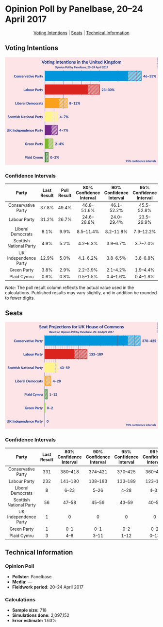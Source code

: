 # Opinion Poll by Panelbase, 20–24 April 2017

<p align="center"><a href="#voting-intentions">Voting Intentions</a> | <a href="#seats">Seats</a> | <a href="#technical-information">Technical Information</a></p>

## Voting Intentions

![Graph with voting intentions not yet produced](2017-04-24-Panelbase.png "Voting Intentions")

### Confidence Intervals

| Party | Last Result | Poll Result | 80% Confidence Interval | 90% Confidence Interval | 95% Confidence Interval | 99% Confidence Interval |
|:-----:|:-----------:|:-----------:|:-----------------------:|:-----------------------:|:-----------------------:|:-----------------------:|
| Conservative Party | 37.8% | 49.4% | 46.8–51.6% |46.1–52.2% |45.5–52.8% |44.4–54.0% |
| Labour Party | 31.2% | 26.7% | 24.6–28.8% |24.0–29.4% |23.5–29.9% |22.5–31.0% |
| Liberal Democrats | 8.1% | 9.9% | 8.5–11.4% |8.2–11.8% |7.9–12.2% |7.3–13.0% |
| Scottish National Party | 4.9% | 5.2% | 4.2–6.3% |3.9–6.7% |3.7–7.0% |3.3–7.6% |
| UK Independence Party | 12.9% | 5.0% | 4.1–6.2% |3.8–6.5% |3.6–6.8% |3.2–7.5% |
| Green Party | 3.8% | 2.9% | 2.2–3.9% |2.1–4.2% |1.9–4.4% |1.6–4.9% |
| Plaid Cymru | 0.6% | 0.8% | 0.5–1.5% |0.4–1.6% |0.4–1.8% |0.3–2.2% |

*Note:* The poll result column reflects the actual value used in the calculations. Published results may vary slightly, and in addition be rounded to fewer digits.

## Seats

![Graph with seats not yet produced](2017-04-24-Panelbase-seats.png "Seats")

### Confidence Intervals

| Party | Last Result | 80% Confidence Interval | 90% Confidence Interval | 95% Confidence Interval | 99% Confidence Interval |
|:-----:|:-----------:|:-----------------------:|:-----------------------:|:-----------------------:|:-----------------------:|
| Conservative Party | 331 | 380–418 |374–421 |370–425 |360–434 |
| Labour Party | 232 | 141–180 |138–183 |133–189 |123–199 |
| Liberal Democrats | 8 | 6–23 |5–26 |4–28 |4–31 |
| Scottish National Party | 56 | 47–58 |45–59 |43–59 |40–59 |
| UK Independence Party | 1 | 0 |0 |0 |0 |
| Green Party | 1 | 0–1 |0–1 |0–2 |0–2 |
| Plaid Cymru | 3 | 4–8 |3–11 |1–12 |0–13 |


## Technical Information

### Opinion Poll

+ **Pollster:** Panelbase
+ **Media:** —
+ **Fieldwork period:** 20–24 April 2017

### Calculations

+ **Sample size:** 718
+ **Simulations done:** 2,097,152
+ **Error estimate:** 1.63%

